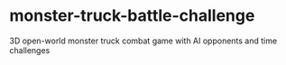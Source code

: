 # monster-truck-battle-challenge
3D open-world monster truck combat game with AI opponents and time challenges
